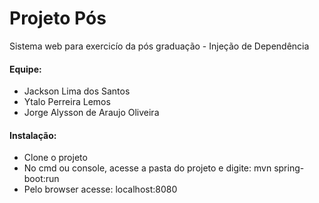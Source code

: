# Projeto Pós

Sistema web para exercicío da pós graduação - Injeção de Dependência
#### Equipe:
  * Jackson Lima dos Santos
  * Ytalo Perreira Lemos
  * Jorge Alysson de Araujo Oliveira

#### Instalação:
  * Clone o projeto
  * No cmd ou console, acesse a pasta do projeto e digite: mvn spring-boot:run
  * Pelo browser acesse: localhost:8080